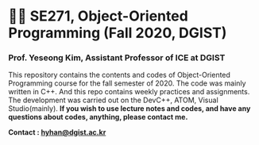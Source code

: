 # 👨‍💻 SE271, Object-Oriented Programming (Fall 2020, DGIST)

### Prof. Yeseong Kim, Assistant Professor of ICE at DGIST



This repository contains the contents and codes of Object-Oriented Programming course for the fall semester of 2020. The code was mainly written in C++. And this repo contains weekly practices and assignments. The development was carried out on the DevC++, ATOM, Visual Studio(mainly). **If you wish to use lecture notes and codes, and have any questions about codes, anything, please contact me.**

**Contact : hyhan@dgist.ac.kr**

